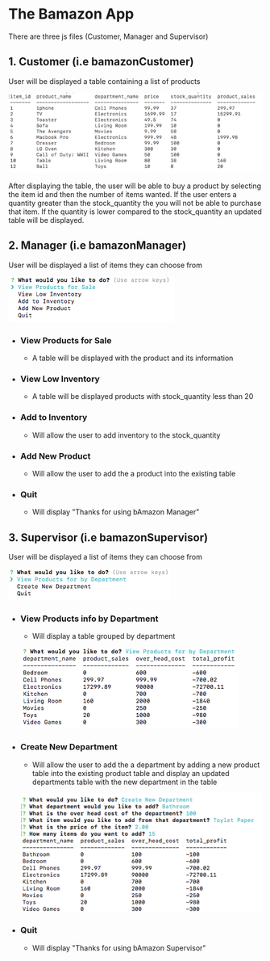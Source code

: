 # The Bamazon App

There are three js files (Customer, Manager and Supervisor)


## 1. Customer (i.e bamazonCustomer)

User will be displayed a table containing a list of products

![Image of Table](/images/table.png)


After displaying the table, the user will be able to buy a product by selecting the item id and then the number
of items wanted. If the user enters a quantity greater than the stock_quantity the you will not be able to purchase that item.
If the quantity is lower compared to the stock_quantity an updated table will be displayed.




## 2. Manager (i.e bamazonManager)

User will be displayed a list of items they can choose from

![Image of Table](/images/mTable.png)

* ### View Products for Sale
	- A table will be displayed with the product and its information

* ### View Low Inventory
	- A table will be displayed products with stock_quantity less than 20

* ### Add to Inventory
 	- Will allow the user to add inventory to the stock_quantity

* ### Add New Product
 	- Will allow the user to add the a product into the existing table

* ### Quit
	-  Will display "Thanks for using bAmazon Manager"
	



## 3. Supervisor (i.e bamazonSupervisor)

User will be displayed a list of items they can choose from

![Image of Table](/images/sTable.png)

* ### View Products info by Department
 	- Will display a table grouped by department

	![Image of Table](/images/dTable.png)


* ### Create New Department
 	- Will allow the user to add the a department by adding a new product table into the existing product table
 	and display an updated departments table with the new department in the table

 	![Image of Table](/images/cTable.png)

* ### Quit
	-  Will display "Thanks for using bAmazon Supervisor"










